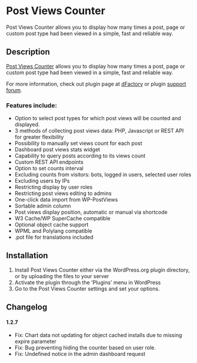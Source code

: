# Post Views Counter #

Post Views Counter allows you to display how many times a post, page or custom post type had been viewed in a simple, fast and reliable way.

## Description ##

[Post Views Counter](http://www.dfactory.eu/plugins/post-views-counter/) allows you to display how many times a post, page or custom post type had been viewed in a simple, fast and reliable way.

For more information, check out plugin page at [dFactory](http://dfactory.eu/) or plugin [support forum](http://dfactory.eu/support/forum/post-views-counter/).

### Features include: ###

* Option to select post types for which post views will be counted and displayed.
* 3 methods of collecting post views data: PHP, Javascript or REST API for greater flexibility
* Possibility to manually set views count for each post
* Dashboard post views stats widget
* Capability to query posts according to its views count
* Custom REST API endpoints
* Option to set counts interval
* Excluding counts from visitors: bots, logged in users, selected user roles
* Excluding users by IPs
* Restricting display by user roles
* Restricting post views editing to admins
* One-click data import from WP-PostViews
* Sortable admin column
* Post views display position, automatic or manual via shortcode
* W3 Cache/WP SuperCache compatible
* Optional object cache support
* WPML and Polylang compatible
* .pot file for translations included

## Installation ##

1. Install Post Views Counter either via the WordPress.org plugin directory, or by uploading the files to your server
2. Activate the plugin through the 'Plugins' menu in WordPress
3. Go to the Post Views Counter settings and set your options.

## Changelog ##

#### 1.2.7 ####
* Fix: Chart data not updating for object cached installs due to missing expire parameter
* Fix: Bug preventing hiding the counter based on user role.
* Fix: Undefined notice in the admin dashboard request